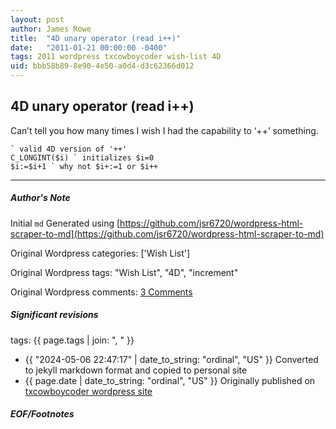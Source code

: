```yaml
---
layout: post
author: James Rowe
title:  "4D unary operator (read i++)"
date:   "2011-01-21 00:00:00 -0400"
tags: 2011 wordpress txcowboycoder wish-list 4D
uid: bbb58b89-8e90-4e50-a0d4-d3c62366d012
---
```



## 4D unary operator (read i++)


Can’t tell you how many times I wish I had the capability to ‘++’ something.



```
` valid 4D version of '++'
C_LONGINT($i) ` initializes $i=0
$i:=$i+1 ` why not $i+:=1 or $i++

```



---

##### Author's Note

Initial `md` Generated using [https://github.com/jsr6720/wordpress-html-scraper-to-md](https://github.com/jsr6720/wordpress-html-scraper-to-md)

Original Wordpress categories: ['Wish List']

Original Wordpress tags: "Wish List", "4D", "increment"

Original Wordpress comments: <a href="https://txcowboycoder.wordpress.com/2011/01/21/4d-unary-operator-read-i/#comments">3 Comments</a>

##### Significant revisions

tags: {{ page.tags | join: ", " }} <!-- todo move this somewhere -->

- {{ "2024-05-06 22:47:17" | date_to_string: "ordinal", "US" }} Converted to jekyll markdown format and copied to personal site
- {{ page.date | date_to_string: "ordinal", "US" }} Originally published on [txcowboycoder wordpress site](https://txcowboycoder.wordpress.com/2011/01/21/4d-unary-operator-read-i/)

##### EOF/Footnotes

